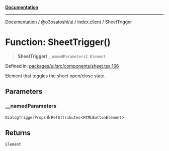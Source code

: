 [**Documentation**](../../../../README.md)

***

[Documentation](../../../../README.md) / [@o3osatoshi/ui](../../README.md) / [index.client](../README.md) / SheetTrigger

# Function: SheetTrigger()

> **SheetTrigger**(`__namedParameters`): `Element`

Defined in: [packages/ui/src/components/sheet.tsx:166](https://github.com/o3osatoshi/experiment/blob/54ab00df974a3e9f8283fbcd8c611ed1e0274132/packages/ui/src/components/sheet.tsx#L166)

Element that toggles the sheet open/close state.

## Parameters

### \_\_namedParameters

`DialogTriggerProps` & `RefAttributes`\<`HTMLButtonElement`\>

## Returns

`Element`
